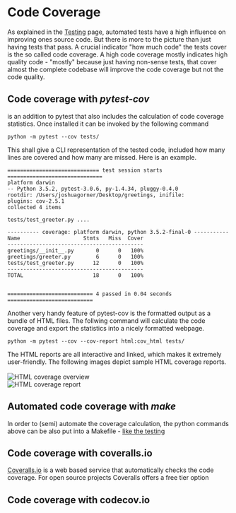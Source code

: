 # Code Coverage
As explained in the [Testing](https://github.com/jgoerner/PySchool/blob/master/01-packaging/recipes/Testing.md) page, automated tests have a high influence
on improving ones source code. But there is more to the picture than just 
having tests that pass. A crucial indicator "how much code" the tests cover
is the so called code coverage. A high code coverage mostly indicates
high quality code - "mostly" because just having non-sense tests, that cover 
almost the complete codebase will improve the code coverage but not the code
quality.

## Code coverage with *pytest-cov*
[]() is an addition to pytest that also includes the calculation of
code coverage statistics. Once installed it can be invoked by the following command
```
python -m pytest --cov tests/
```
This shall give a CLI representation of the tested code, included how many lines
are covered and how many are missed. Here is an example.
```
============================= test session starts ==============================
platform darwin 
-- Python 3.5.2, pytest-3.0.6, py-1.4.34, pluggy-0.4.0
rootdir: /Users/joshuagorner/Desktop/greetings, inifile: 
plugins: cov-2.5.1
collected 4 items

tests/test_greeter.py ....

---------- coverage: platform darwin, python 3.5.2-final-0 -----------
Name                    Stmts   Miss  Cover
-------------------------------------------
greetings/__init__.py       0      0   100%
greetings/greeter.py        6      0   100%
tests/test_greeter.py      12      0   100%
-------------------------------------------
TOTAL                      18      0   100%


=========================== 4 passed in 0.04 seconds ===========================
```
Another very handy feature of pytest-cov is the formatted output as a bundle of 
HTML files. The follwing command will calculate the code coverage and export
the statistics into a nicely formatted webpage.
```
python -m pytest --cov --cov-report html:cov_html tests/
```
The HTML reports are all interactive and linked, which makes it extremely user-friendly.
The following images depict sample HTML coverage reports.<br><br>
![HTML coverage overview](https://i.stack.imgur.com/UOnur.png)<br>
![HTML coverage report](http://oddbird.net/python-testing-tools-preso/images/coverage.png)

## Automated code coverage with *make*
In order to (semi) automate the coverage calculation, the python commands above 
can be also put into a Makefile - [like the testing](https://github.com/jgoerner/PySchool/blob/master/01-packaging/recipes/Testing.md#automating-testing-with-make)

## Code coverage with coveralls.io
[Coveralls.io]() is a web based service that automatically checks the code coverage. For open source projects Coveralls 
offers a free tier option

## Code coverage with codecov.io
